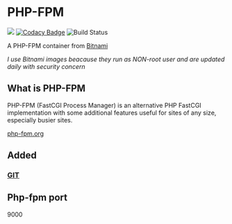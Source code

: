# PHP-FPM

[![](https://images.microbadger.com/badges/image/ch1ch1/php-fpm.svg)](https://microbadger.com/images/ch1ch1/php-fpm "Get your own image badge on microbadger.com")
[![Codacy Badge](https://api.codacy.com/project/badge/Grade/5e6ebc238faf4f6a8153fd12479e694d)](https://app.codacy.com/manual/Ch1ch1/docker-php-fpm?utm_source=github.com&utm_medium=referral&utm_content=Ch1ch1/docker-php-fpm&utm_campaign=Badge_Grade_Dashboard)
![Build Status](https://drone.ch1.ninja/api/badges/Ch1ch1/php-fpm/status.svg)

A PHP-FPM container from [Bitnami](https://hub.docker.com/r/bitnami/php-fpm)

*I use Bitnami images beacause they run as NON-root user and are updated daily with security concern*

## What is PHP-FPM

PHP-FPM (FastCGI Process Manager) is an alternative PHP FastCGI implementation with some additional features useful for sites of any size, especially busier sites.

[php-fpm.org](https://php-fpm.org)

## Added

### [GIT](https://git-scm.com/)  

## Php-fpm port

9000
